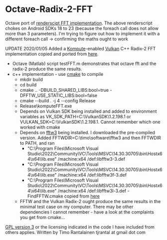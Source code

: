 # Octave-Radix-2-FFT
Octave port of [renderscipt FFT implementation](https://github.com/nesl/renderScriptFFT).
The above renderscript chokes on Android SDKs 18 to 23 (because the foreach call does not allow more than 3 parameters).
I'm trying to figure out how to implement it with a different foreach call -> confirming the maths ought to work


UPDATE 2020/01/05
Added a [Kompute](https://github.com/KomputeProject/kompute)-enabled [Vulkan](https://www.vulkan.org/) C++ Radix-2 FFT implementation copied and ported from [here](https://github.com/miracle2121/hpc12-fp-rl1609).

- Octave (Matlab) script testFFT.m demonstrates that octave fft and the radix-2 produce the same results.
- c++ implementation - use [cmake](https://cmake.org/) to compile
	- mkdir build
	- cd build
	- cmake .. -DBUILD_SHARED_LIBS:bool=true -DFFTW_USE_STATIC_LIBS:bool=false
	- cmake --build . -j 4 --config Release
	- Release\komputeFFT.exe
	- Depends on Vulkan SDK being installed and added to environment variables as VK_SDK_PATH=C:\VulkanSDK\1.2.198.1 or VULKAN_SDK=C:\VulkanSDK\1.2.198.1. Cannot remember which one worked with cmake
	- Depends on [fftw3](https://www.fftw.org/) being installed. I downloaded the pre-compiled version. Added FFTWDIR=C:\timo\software\fftw3 and then FFTWDIR to PATH, and ran
		- "C:\Program Files\Microsoft Visual Studio\2022\Community\VC\Tools\MSVC\14.30.30705\bin\Hostx64\x64\lib.exe" /machine:x64 /def:libfftw3-3.def
		- "C:\Program Files\Microsoft Visual Studio\2022\Community\VC\Tools\MSVC\14.30.30705\bin\Hostx64\x64\lib.exe" /machine:x64 /def:libfftw3f-3.def
		- "C:\Program Files\Microsoft Visual Studio\2022\Community\VC\Tools\MSVC\14.30.30705\bin\Hostx64\x64\lib.exe" /machine:x64 /def:libfftw3l-3.def
	-FindFFTW.cmake copied from [here](https://github.com/egpbos/findFFTW)
	- FFTW and the Vulkan Radix-2 ought produce the same results in the minimal test case on my computer. There may be other dependencies I cannot remember - have a look at the complaints you get from cmake...
	
[GPL version 3](https://www.gnu.org/licenses/gpl-3.0.en.html) or the licensing indicated in the code I have included from others applies. Written by Timo Rantalainen tjrantal at gmail dot com
	
	